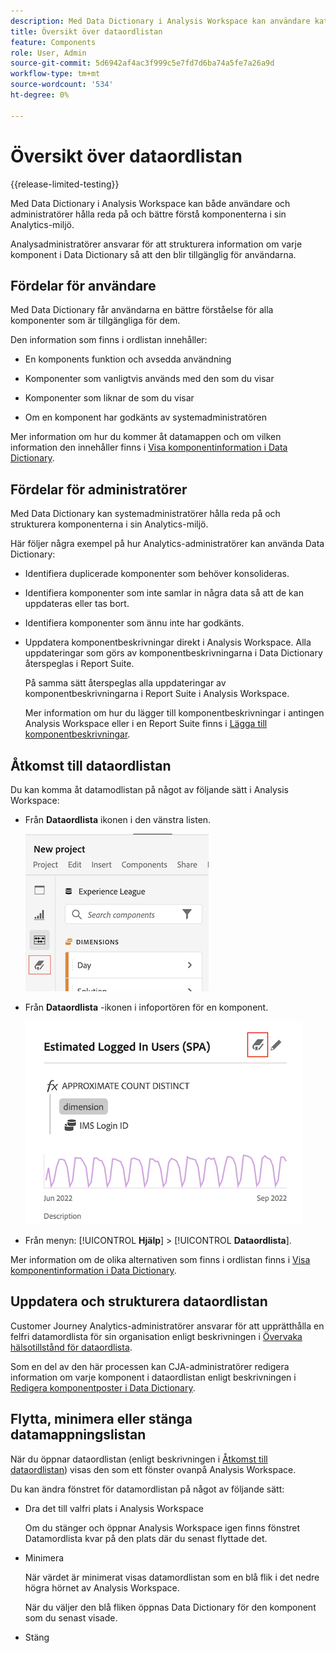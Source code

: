 ```yaml
---
description: Med Data Dictionary i Analysis Workspace kan användare katalogisera och hålla reda på de olika komponenterna i Analysis Workspace, inklusive deras avsedda användning, som är godkända, som är dubbletter osv.
title: Översikt över dataordlistan
feature: Components
role: User, Admin
source-git-commit: 5d6942af4ac3f999c5e7fd7d6ba74a5fe7a26a9d
workflow-type: tm+mt
source-wordcount: '534'
ht-degree: 0%

---
```


# Översikt över dataordlistan

{{release-limited-testing}}

Med Data Dictionary i Analysis Workspace kan både användare och administratörer hålla reda på och bättre förstå komponenterna i sin Analytics-miljö.

Analysadministratörer ansvarar för att strukturera information om varje komponent i Data Dictionary så att den blir tillgänglig för användarna.

## Fördelar för användare

Med Data Dictionary får användarna en bättre förståelse för alla komponenter som är tillgängliga för dem.

Den information som finns i ordlistan innehåller:

* En komponents funktion och avsedda användning

* Komponenter som vanligtvis används med den som du visar

* Komponenter som liknar de som du visar

* Om en komponent har godkänts av systemadministratören

Mer information om hur du kommer åt datamappen och om vilken information den innehåller finns i [Visa komponentinformation i Data Dictionary](/help/components/data-dictionary/view-data-dictionary.md).

## Fördelar för administratörer

Med Data Dictionary kan systemadministratörer hålla reda på och strukturera komponenterna i sin Analytics-miljö.

Här följer några exempel på hur Analytics-administratörer kan använda Data Dictionary:

* Identifiera duplicerade komponenter som behöver konsolideras.

* Identifiera komponenter som inte samlar in några data så att de kan uppdateras eller tas bort.

* Identifiera komponenter som ännu inte har godkänts.

* Uppdatera komponentbeskrivningar direkt i Analysis Workspace. Alla uppdateringar som görs av komponentbeskrivningarna i Data Dictionary återspeglas i Report Suite.

   På samma sätt återspeglas alla uppdateringar av komponentbeskrivningarna i Report Suite i Analysis Workspace.

   Mer information om hur du lägger till komponentbeskrivningar i antingen Analysis Workspace eller i en Report Suite finns i [Lägga till komponentbeskrivningar](/help/components/add-component-descriptions.md).

## Åtkomst till dataordlistan

Du kan komma åt datamodlistan på något av följande sätt i Analysis Workspace:

* Från **Dataordlista** ikonen i den vänstra listen.

   ![Ikon för datamordlista i den vänstra listen](assets/data-dictionary-access-icon.png)

* Från **Dataordlista** -ikonen i infoportören för en komponent.

   ![Ikon för datamordlista i infopobjekt](assets/data-dictionary-access-infopopover.png)
   <!--update screenshot; this was taken from a mock-->

* Från menyn: [!UICONTROL **Hjälp**] > [!UICONTROL **Dataordlista**].

Mer information om de olika alternativen som finns i ordlistan finns i [Visa komponentinformation i Data Dictionary](/help/components/data-dictionary/view-data-dictionary.md).

## Uppdatera och strukturera dataordlistan

Customer Journey Analytics-administratörer ansvarar för att upprätthålla en felfri datamordlista för sin organisation enligt beskrivningen i [Övervaka hälsotillstånd för dataordlista](/help/components/data-dictionary/monitor-data-dictionary-health.md).

Som en del av den här processen kan CJA-administratörer redigera information om varje komponent i dataordlistan enligt beskrivningen i [Redigera komponentposter i Data Dictionary](/help/components/data-dictionary/edit-entries-data-dictionary.md).

## Flytta, minimera eller stänga datamappningslistan

När du öppnar dataordlistan (enligt beskrivningen i [Åtkomst till dataordlistan](#access-the-data-dictionary)) visas den som ett fönster ovanpå Analysis Workspace.

Du kan ändra fönstret för datamordlistan på något av följande sätt:

* Dra det till valfri plats i Analysis Workspace

   Om du stänger och öppnar Analysis Workspace igen finns fönstret Datamordlista kvar på den plats där du senast flyttade det. <!--True?-->

* Minimera

   När värdet är minimerat visas datamordlistan som en blå flik i det nedre högra hörnet av Analysis Workspace.

   När du väljer den blå fliken öppnas Data Dictionary för den komponent som du senast visade.

* Stäng
